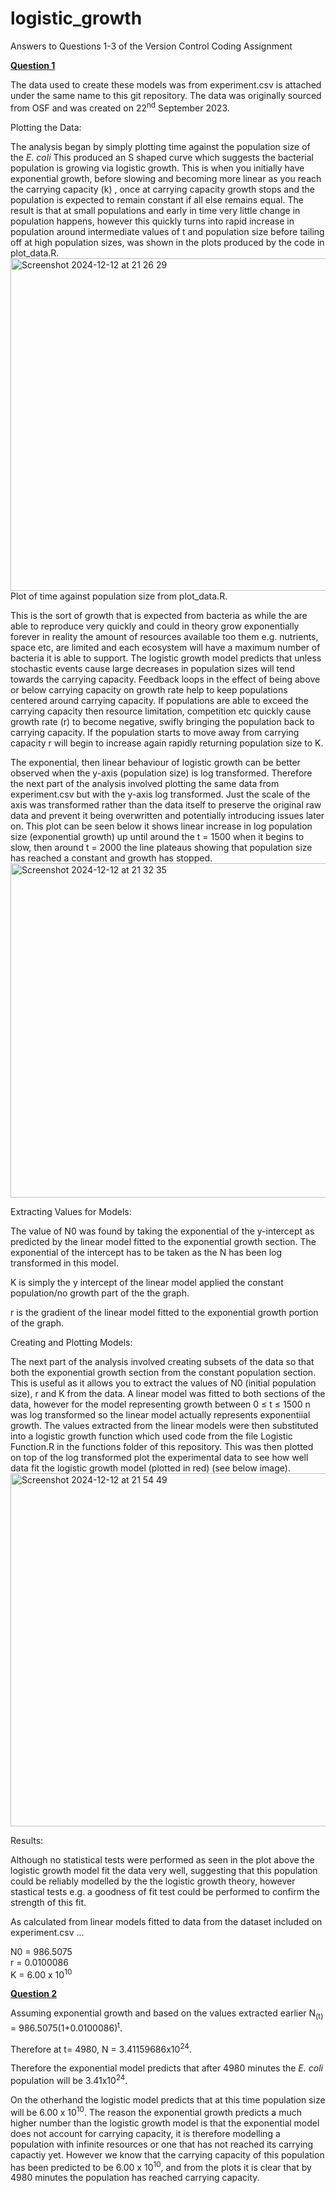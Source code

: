 # logistic_growth

Answers to Questions 1-3 of the Version Control Coding Assignment

<ins>**Question 1**<ins>

The data used to create these models was from experiment.csv is attached under the same name to this git repository. The data was originally sourced from OSF and was created on 22<sup>nd</sup>  September 2023.

Plotting the Data: 

The analysis began by simply plotting time against the population size of the *E. coli* This produced an S shaped curve which suggests the bacterial population is growing via logistic growth. This is when you initially have exponential growth, before slowing and becoming more linear as you reach the carrying capacity (k) , once at carrying capacity growth stops and the population is expected to remain constant if all else remains equal. The result is that at small populations and early in time very little change in population happens, however this quickly turns into rapid increase in population around intermediate values of t and population size before tailing off at high population sizes, was shown in the plots produced by the code in plot_data.R.<img width="532" alt="Screenshot 2024-12-12 at 21 26 29" src="https://github.com/user-attachments/assets/6a393bc5-74c6-4bd5-a8db-1d4ccfaae284" />
Plot of time against population size from plot_data.R.

This is the sort of growth that is expected from bacteria as while the are able to reproduce very quickly and could in theory grow exponentially forever in reality the amount of resources available too them e.g. nutrients, space etc, are limited and each ecosystem will have a maximum number of bacteria it is able to support. The logistic growth model predicts that unless stochastic events cause large decreases in population sizes will tend towards the carrying capacity. Feedback loops in the effect of being above or below carrying capacity on growth rate help to keep populations centered around carrying capacity. If populations are able to exceed the carrying capacity then resource limitation, competition etc quickly cause growth rate (r) to become negative, swifly bringing the population back to carrying capacity. If the population starts to move away from carrying capacity r will begin to increase again rapidly returning population size to K. 


The exponential, then linear behaviour of logistic growth can be better observed when the y-axis (population size) is log transformed. Therefore the next part of the analysis involved plotting the same data from experiment.csv but with the y-axis log transformed. Just the scale of the axis was transformed rather than the data itself to preserve the original raw data and prevent it being overwritten and potentially introducing issues later on. This plot can be seen below it shows linear increase in log population size (exponential growth) up until around the t = 1500 when it begins to slow, then around t = 2000 the line plateaus showing that population size has reached a constant and growth has stopped.
<img width="535" alt="Screenshot 2024-12-12 at 21 32 35" src="https://github.com/user-attachments/assets/02b96683-04ad-44f9-9f4b-3701dc56cd75" />

Extracting Values for Models:

The value of N0 was found by taking the exponential of the y-intercept as predicted by the linear model fitted to the exponential growth section. The exponential of the intercept has to be taken as the N has been log transformed in this model. 

K is simply the y intercept of the linear model applied the constant population/no growth part of the the graph.

r is the gradient of the linear model fitted to the exponential growth portion of the graph.

Creating and Plotting Models:

The next part of the analysis involved creating subsets of the data so that both the exponential growth section from the constant population section. This is useful as it allows you to extract the values of N0 (initial population size), r and K  from the data. A linear model was fitted to both sections of the data, however for the model representing growth between 0 ≤ t ≤ 1500 n was log transformed so the linear model actually represents exponentiial growth. The values extracted from the linear models were then substituted into a logistic growth function which used code from the file Logistic Function.R in the functions folder of this repository. This was then plotted on top of the log transformed plot the experimental data to see how well data fit the logistic growth model (plotted in red) (see below image). 
<img width="565" alt="Screenshot 2024-12-12 at 21 54 49" src="https://github.com/user-attachments/assets/28e40bd2-3b34-4151-9c95-e9e8b7c1bc9a" />

Results:

Although no statistical tests were performed as seen in the plot above the logistic growth model fit the data very well, suggesting that this population could be reliably modelled by the the logistic growth theory, however stastical tests e.g. a goodness of fit test could be performed to confirm the strength of this fit. 

As calculated from linear models fitted to data from the dataset included on experiment.csv ...

N0 = 986.5075 <br/>
r = 0.0100086 <br/>
K = 6.00 x 10<sup>10</sup>

<ins>**Question 2**<ins>

Assuming exponential growth and based on the values extracted earlier N<sub>(t)</sub> = 986.5075(1+0.0100086)<sup>t</sup>.

Therefore at t= 4980, N = 3.41159686x10<sup>24</sup>.

Therefore the exponential model predicts that after 4980 minutes the *E. coli* population will be 3.41x10<sup>24</sup>. 

On the otherhand the logistic model predicts that at this time population size will be 6.00 x 10<sup>10</sup>. The reason the exponential growth predicts a much higher number than the logistic growth model is that the exponential model does not account for carrying capacity, it is therefore modelling a population with infinite resources or one that has not reached its carrying capactiy yet. However we know that the carrying capacity of this population has been predicted to be 6.00 x 10<sup>10</sup>, and from the plots it is clear that by 4980 minutes the population has reached carrying capacity. 





